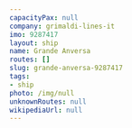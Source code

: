 ```yaml
---
capacityPax: null
company: grimaldi-lines-it
imo: 9287417
layout: ship
name: Grande Anversa
routes: []
slug: grande-anversa-9287417
tags:
- ship
photo: /img/null
unknownRoutes: null
wikipediaUrl: null
---
```

